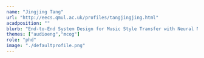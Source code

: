 ```yaml
---
name: "Jingjing Tang"
url: "http://eecs.qmul.ac.uk/profiles/tangjingjing.html"
acadposition: ""
blurb: "End-to-End System Design for Music Style Transfer with Neural Networks"
themes: ["audioeng","mcog"]
role: "phd"
image: "./defaultprofile.png"
---
```

